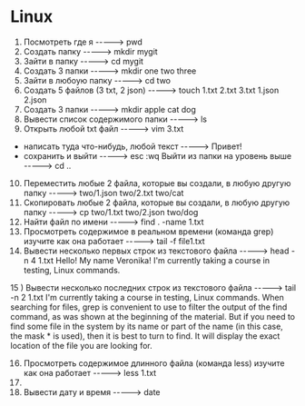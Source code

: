 # Linux
1) Посмотреть где я -----> pwd
2) Создать папку -----> mkdir mygit
3) Зайти в папку -----> cd mygit
4) Создать 3 папки -----> mkdir one two three
5) Зайти в любоую папку -----> cd two
6) Создать 5 файлов (3 txt, 2 json) -----> touch 1.txt 2.txt 3.txt 1.json 2.json
7) Создать 3 папки -----> mkdir apple cat dog
8) Вывести список содержимого папки -----> ls
9) Открыть любой txt файл -----> vim 3.txt
  + написать туда что-нибудь, любой текст -----> Привет!
  + сохранить и выйти -----> esc :wq 
  Выйти из папки на уровень выше -----> cd .. 
10) Переместить любые 2 файла, которые вы создали, в любую другую папку -----> two/1.json two/2.txt two/cat
11) Скопировать любые 2 файла, которые вы создали, в любую другую папку -----> cp two/1.txt two/2.json two/dog
12) Найти файл по имени -----> find . -name 1.txt
13) Просмотреть содержимое в реальном времени (команда grep) изучите как она работает -----> tail -f file1.txt
14) Вывести несколько первых строк из текстового файла -----> head -n 4 1.txt
        Hello!
        My name Veronika!
        I'm currently taking a course in testing, Linux commands.

15 ) Вывести несколько последних строк из текстового файла -----> tail -n 2 1.txt
      I'm currently taking a course in testing, Linux commands.
      When searching for files, grep is convenient to use to filter the output of the find command, as was shown at the beginning of the material. But if you need to find some file in the system by its name or part of the name (in this case, the mask * is used), then it is best to turn to find. It will display the exact location of the file you are looking for.

16) Просмотреть содержимое длинного файла (команда less) изучите как она работает -----> less 1.txt
17) 
18) Вывести дату и время -----> date
